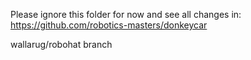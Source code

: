 Please ignore this folder for now and see all changes in:
https://github.com/robotics-masters/donkeycar

wallarug/robohat branch

